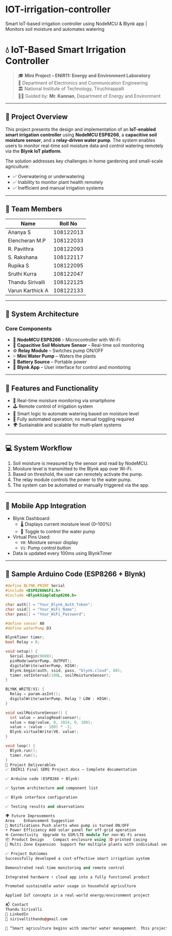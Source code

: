 # IOT-irrigation-controller
Smart IoT-based irrigation controller using NodeMCU &amp; Blynk app | Monitors soil moisture and automates watering
# 💧 IoT-Based Smart Irrigation Controller

> 🎓 **Mini Project – ENIR11: Energy and Environment Laboratory**  
> 🏫 Department of Electronics and Communication Engineering  
> 🏛️ National Institute of Technology, Tiruchirappalli  
> 👨‍🏫 Guided by: **Mr. Kannan**, Department of Energy and Environment

---

## 📌 Project Overview

This project presents the design and implementation of an **IoT-enabled smart irrigation controller** using **NodeMCU ESP8266**, a **capacitive soil moisture sensor**, and a **relay-driven water pump**. The system enables users to monitor real-time soil moisture data and control watering remotely via the **Blynk IoT platform**.

The solution addresses key challenges in home gardening and small-scale agriculture:
- ✅ Overwatering or underwatering
- ✅ Inability to monitor plant health remotely
- ✅ Inefficient and manual irrigation systems

---

## 👥 Team Members

| Name              | Roll No     |
|------------------|-------------|
| Ananya S         | 108122013   |
| Elencheran M.P   | 108122033   |
| R. Pavithra      | 108122093   |
| S. Rakshana      | 108122117   |
| Rupika S         | 108122095   |
| Sruthi Kurra     | 108122047   |
| Thandu Sirivalli | 108122125   |
| Varun Karthick A | 108122133   |

---

## 🧩 System Architecture

### Core Components
- 🔌 **NodeMCU ESP8266** – Microcontroller with Wi-Fi
- 🌱 **Capacitive Soil Moisture Sensor** – Real-time soil monitoring
- ⚙️ **Relay Module** – Switches pump ON/OFF
- 💦 **Mini Water Pump** – Waters the plants
- 🔋 **Battery Source** – Portable power
- 📱 **Blynk App** – User interface for control and monitoring

---

## 🔧 Features and Functionality

- 📡 Real-time moisture monitoring via smartphone
- 🕹️ Remote control of irrigation system
- 🧠 Smart logic to automate watering based on moisture level
- 🔄 Fully automated operation; no manual toggling required
- 🌍 Sustainable and scalable for multi-plant systems

---

## 💻 System Workflow

1. Soil moisture is measured by the sensor and read by NodeMCU.
2. Moisture level is transmitted to the Blynk app over Wi-Fi.
3. Based on threshold, the user can remotely activate the pump.
4. The relay module controls the power to the water pump.
5. The system can be automated or manually triggered via the app.

---

## 📲 Mobile App Integration

- Blynk Dashboard:
  - 🌡️ Displays current moisture level (0–100%)
  - 🔘 Toggle to control the water pump
- Virtual Pins Used:
  - `V0`: Moisture sensor display
  - `V1`: Pump control button
- Data is updated every 100ms using BlynkTimer

---

## 🧠 Sample Arduino Code (ESP8266 + Blynk)

```cpp
#define BLYNK_PRINT Serial
#include <ESP8266WiFi.h>
#include <BlynkSimpleEsp8266.h>

char auth[] = "Your_Blynk_Auth_Token";
char ssid[] = "Your_WiFi_Name";
char pass[] = "Your_WiFi_Password";

#define sensor A0
#define waterPump D3

BlynkTimer timer;
bool Relay = 0;

void setup() {
  Serial.begin(9600);
  pinMode(waterPump, OUTPUT);
  digitalWrite(waterPump, HIGH);
  Blynk.begin(auth, ssid, pass, "blynk.cloud", 80);
  timer.setInterval(100L, soilMoistureSensor);
}

BLYNK_WRITE(V1) {
  Relay = param.asInt();
  digitalWrite(waterPump, Relay ? LOW : HIGH);
}

void soilMoistureSensor() {
  int value = analogRead(sensor);
  value = map(value, 0, 1024, 0, 100);
  value = (value - 100) * -1;
  Blynk.virtualWrite(V0, value);
}

void loop() {
  Blynk.run();
  timer.run();
}
📂 Project Deliverables
✅ ENIR11 Final SEM1 Project.docx – Complete documentation

✅ Arduino code (ESP8266 + Blynk)

✅ System architecture and component list

✅ Blynk interface configuration

✅ Testing results and observations

🌍 Future Improvements
Area	Enhancement Suggestion
🔔 Notifications	Push alerts when pump is turned ON/OFF
☀️ Power Efficiency	Add solar panel for off-grid operation
🌐 Connectivity	Upgrade to GSM/LTE module for non-Wi-Fi areas
📦 Product Design	Compact enclosure using 3D-printed casing
🌾 Multi-Zone Expansion	Support for multiple plants with individual sensors

✅ Project Outcomes
Successfully developed a cost-effective smart irrigation system

Demonstrated real-time monitoring and remote control

Integrated hardware + cloud app into a fully functional product

Promoted sustainable water usage in household agriculture

Applied IoT concepts in a real-world energy/environment project

📬 Contact
Thandu Sirivalli
🔗 LinkedIn
📧 sirivallithandu@gmail.com

🌱 “Smart agriculture begins with smarter water management. This project aims to bring sustainability to every drop.”
